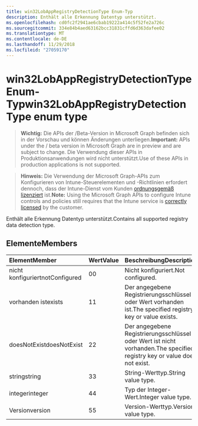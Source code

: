 ```yaml
---
title: win32LobAppRegistryDetectionType Enum-Typ
description: Enthält alle Erkennung Datentyp unterstützt.
ms.openlocfilehash: cd0fc2f2941ae6cbab19222a414c5f52fe2a726c
ms.sourcegitcommit: 334e84b4aed63162bcc31831cffd6d363dafee02
ms.translationtype: MT
ms.contentlocale: de-DE
ms.lasthandoff: 11/29/2018
ms.locfileid: "27059170"
---
```

# <a name="win32lobappregistrydetectiontype-enum-type"></a><span data-ttu-id="3f72e-103">win32LobAppRegistryDetectionType Enum-Typ</span><span class="sxs-lookup"><span data-stu-id="3f72e-103">win32LobAppRegistryDetectionType enum type</span></span>

> <span data-ttu-id="3f72e-104">**Wichtig:** Die APIs der /Beta-Version in Microsoft Graph befinden sich in der Vorschau und können Änderungen unterliegen.</span><span class="sxs-lookup"><span data-stu-id="3f72e-104">**Important:** APIs under the / beta version in Microsoft Graph are in preview and are subject to change.</span></span> <span data-ttu-id="3f72e-105">Die Verwendung dieser APIs in Produktionsanwendungen wird nicht unterstützt.</span><span class="sxs-lookup"><span data-stu-id="3f72e-105">Use of these APIs in production applications is not supported.</span></span>

> <span data-ttu-id="3f72e-106">**Hinweis:** Die Verwendung der Microsoft Graph-APIs zum Konfigurieren von Intune-Steuerelementen und -Richtlinien erfordert dennoch, dass der Intune-Dienst vom Kunden [ordnungsgemäß lizenziert](https://go.microsoft.com/fwlink/?linkid=839381) ist.</span><span class="sxs-lookup"><span data-stu-id="3f72e-106">**Note:** Using the Microsoft Graph APIs to configure Intune controls and policies still requires that the Intune service is [correctly licensed](https://go.microsoft.com/fwlink/?linkid=839381) by the customer.</span></span>

<span data-ttu-id="3f72e-107">Enthält alle Erkennung Datentyp unterstützt.</span><span class="sxs-lookup"><span data-stu-id="3f72e-107">Contains all supported registry data detection type.</span></span>
## <a name="members"></a><span data-ttu-id="3f72e-108">Elemente</span><span class="sxs-lookup"><span data-stu-id="3f72e-108">Members</span></span>
|<span data-ttu-id="3f72e-109">Element</span><span class="sxs-lookup"><span data-stu-id="3f72e-109">Member</span></span>|<span data-ttu-id="3f72e-110">Wert</span><span class="sxs-lookup"><span data-stu-id="3f72e-110">Value</span></span>|<span data-ttu-id="3f72e-111">Beschreibung</span><span class="sxs-lookup"><span data-stu-id="3f72e-111">Description</span></span>|
|:---|:---|:---|
|<span data-ttu-id="3f72e-112">nicht konfiguriert</span><span class="sxs-lookup"><span data-stu-id="3f72e-112">notConfigured</span></span>|<span data-ttu-id="3f72e-113">0</span><span class="sxs-lookup"><span data-stu-id="3f72e-113">0</span></span>|<span data-ttu-id="3f72e-114">Nicht konfiguriert.</span><span class="sxs-lookup"><span data-stu-id="3f72e-114">Not configured.</span></span>|
|<span data-ttu-id="3f72e-115">vorhanden ist</span><span class="sxs-lookup"><span data-stu-id="3f72e-115">exists</span></span>|<span data-ttu-id="3f72e-116">1</span><span class="sxs-lookup"><span data-stu-id="3f72e-116">1</span></span>|<span data-ttu-id="3f72e-117">Der angegebene Registrierungsschlüssel oder Wert vorhanden ist.</span><span class="sxs-lookup"><span data-stu-id="3f72e-117">The specified registry key or value exists.</span></span>|
|<span data-ttu-id="3f72e-118">doesNotExist</span><span class="sxs-lookup"><span data-stu-id="3f72e-118">doesNotExist</span></span>|<span data-ttu-id="3f72e-119">2</span><span class="sxs-lookup"><span data-stu-id="3f72e-119">2</span></span>|<span data-ttu-id="3f72e-120">Der angegebene Registrierungsschlüssel oder Wert ist nicht vorhanden.</span><span class="sxs-lookup"><span data-stu-id="3f72e-120">The specified registry key or value does not exist.</span></span>|
|<span data-ttu-id="3f72e-121">string</span><span class="sxs-lookup"><span data-stu-id="3f72e-121">string</span></span>|<span data-ttu-id="3f72e-122">3</span><span class="sxs-lookup"><span data-stu-id="3f72e-122">3</span></span>|<span data-ttu-id="3f72e-123">String-Werttyp.</span><span class="sxs-lookup"><span data-stu-id="3f72e-123">String value type.</span></span>|
|<span data-ttu-id="3f72e-124">integer</span><span class="sxs-lookup"><span data-stu-id="3f72e-124">integer</span></span>|<span data-ttu-id="3f72e-125">4</span><span class="sxs-lookup"><span data-stu-id="3f72e-125">4</span></span>|<span data-ttu-id="3f72e-126">Typ der Integer-Wert.</span><span class="sxs-lookup"><span data-stu-id="3f72e-126">Integer value type.</span></span>|
|<span data-ttu-id="3f72e-127">Version</span><span class="sxs-lookup"><span data-stu-id="3f72e-127">version</span></span>|<span data-ttu-id="3f72e-128">5</span><span class="sxs-lookup"><span data-stu-id="3f72e-128">5</span></span>|<span data-ttu-id="3f72e-129">Version-Werttyp.</span><span class="sxs-lookup"><span data-stu-id="3f72e-129">Version value type.</span></span>|





